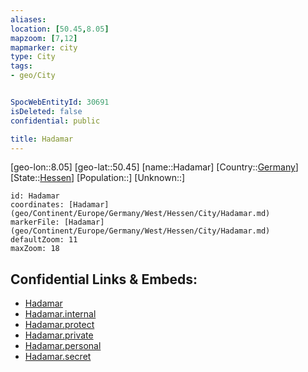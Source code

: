 ```yaml
---
aliases: 
location: [50.45,8.05]
mapzoom: [7,12] 
mapmarker: city 
type: City
tags:
- geo/City


SpocWebEntityId: 30691
isDeleted: false
confidential: public

title: Hadamar
---
```

[geo-lon::8.05]
[geo-lat::50.45]
[name::Hadamar]
[Country::[Germany](geo/Continent/Europe/Germany.md)]
[State::[Hessen](geo/Continent/Europe/Germany/West/Hessen.md)]
[Population::]
[Unknown::]


```leaflet
id: Hadamar
coordinates: [Hadamar](geo/Continent/Europe/Germany/West/Hessen/City/Hadamar.md)
markerFile: [Hadamar](geo/Continent/Europe/Germany/West/Hessen/City/Hadamar.md)
defaultZoom: 11 
maxZoom: 18
```


## Confidential Links & Embeds: 
- [Hadamar](../../../../../../../../_public/geo/Continent/Europe/Germany/West/Hessen/City/Hadamar.md) 
- [Hadamar.internal](../../../../../../../../_internal/geo/Continent/Europe/Germany/West/Hessen/City/Hadamar.internal.md) 
- [Hadamar.protect](../../../../../../../../_protect/geo/Continent/Europe/Germany/West/Hessen/City/Hadamar.protect.md) 
- [Hadamar.private](../../../../../../../../_private/geo/Continent/Europe/Germany/West/Hessen/City/Hadamar.private.md) 
- [Hadamar.personal](../../../../../../../../_personal/geo/Continent/Europe/Germany/West/Hessen/City/Hadamar.personal.md) 
- [Hadamar.secret](../../../../../../../../_secret/geo/Continent/Europe/Germany/West/Hessen/City/Hadamar.secret.md) 
